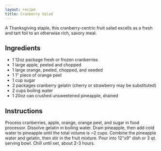 ```yaml
---
layout: recipe
title: Cranberry Salad
---
```


A Thanksgiving staple, this cranberry-centric fruit salad excells as a fresh and tart foil to an otherwise rich, savory meal.

## Ingredients
- 1 12oz package fresh or frozen cranberries
- 1 large apple, peeled and chopped
- 1 large orange, peeled, chopped, and seeded
- 1 1" piece of orange peel
- 1 cup sugar
- 2 packages cranberry gelatin (cherry or strawberry may be substituted)
- 2 cups boiling water
- 1 20oz can crushed unsweetened pineapple, drained

## Instructions
Process cranberries, apple, orange, orange peel, and sugar in food processor. Dissolve gelatin in boiling water. Drain pineapple, then add cold water to pineapple until the total volume is ~2 cups. Combine the pineapple water and gelatin, then stir in the fruit mixture. Pour into 12"x9" dish or 3 qt. serving bowl. Chill until set, about 2-3 hours.
